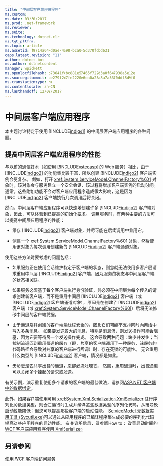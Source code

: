 ```yaml
---
title: "中间层客户端应用程序"
ms.custom: 
ms.date: 03/30/2017
ms.prod: .net-framework
ms.reviewer: 
ms.suite: 
ms.technology: dotnet-clr
ms.tgt_pltfrm: 
ms.topic: article
ms.assetid: f9714a64-d0ae-4a98-bca0-5d370fdbd631
caps.latest.revision: "11"
author: dotnet-bot
ms.author: dotnetcontent
manager: wpickett
ms.openlocfilehash: b73641fcbc881e57465f722d3a0f647938a5e12e
ms.sourcegitcommit: ce279f2d7fe2220e6ea0a25a8a7a5370ddf8d9f0
ms.translationtype: MT
ms.contentlocale: zh-CN
ms.lasthandoff: 12/02/2017
---
```

# <a name="middle-tier-client-applications"></a>中间层客户端应用程序
本主题讨论特定于使用 [!INCLUDE[indigo1](../../../../includes/indigo1-md.md)] 的中间层客户端应用程序的各种问题。  
  
## <a name="increasing-middle-tier-client-performance"></a>提高中间层客户端应用程序的性能  
 与以前的通信技术（如使用 [!INCLUDE[vstecasp](../../../../includes/vstecasp-md.md)] 的 Web 服务）相比，由于 [!INCLUDE[indigo2](../../../../includes/indigo2-md.md)] 的功能集比较丰富，所以创建 [!INCLUDE[indigo2](../../../../includes/indigo2-md.md)] 客户端实例会更复杂。 例如，打开 <xref:System.ServiceModel.ChannelFactory%601> 对象时，该对象会与服务建立一个安全会话，该过程将增加客户端实例的启动时间。 通常，这些附加功能不会对客户端应用程序造成很大影响，这是因为 [!INCLUDE[indigo2](../../../../includes/indigo2-md.md)] 客户端执行几次调用后将关闭。  
  
 然而，中间层客户端应用程序可以快速地创建许多 [!INCLUDE[indigo2](../../../../includes/indigo2-md.md)] 客户端对象，因此，可以体验到已提高的初始化要求。 调用服务时，有两种主要的方法可以提高中间层应用程序的性能：  
  
-   缓存 [!INCLUDE[indigo2](../../../../includes/indigo2-md.md)] 客户端对象，并尽可能在后续调用中重用它。  
  
-   创建一个 <xref:System.ServiceModel.ChannelFactory%601> 对象，然后使用该对象为每次调用创建新的 [!INCLUDE[indigo2](../../../../includes/indigo2-md.md)] 客户端通道对象。  
  
 使用这些方法时要考虑的问题包括：  
  
-   如果服务正在使用会话维护特定于客户端的状态，则您就无法使用多客户层请求重用中间层 [!INCLUDE[indigo2](../../../../includes/indigo2-md.md)] 客户端，因为服务的状态与中间层客户端的状态相关联。  
  
-   如果服务必须基于每个客户端执行身份验证，则必须在中间层为每个传入的请求创建新客户端，而不是重用中间层 [!INCLUDE[indigo2](../../../../includes/indigo2-md.md)] 客户端（或 [!INCLUDE[indigo2](../../../../includes/indigo2-md.md)] 客户端通道对象），原因是在创建了 [!INCLUDE[indigo2](../../../../includes/indigo2-md.md)] 客户端（或 <xref:System.ServiceModel.ChannelFactory%601>）后将无法修改中间层的客户端凭据。  
  
-   由于通道及其创建的客户端是线程安全的，因此它们可能不支持同时向网络中写入多条消息。 如果要发送较大的消息，特别是消息流，则发送操作可能会阻塞，因为它要等待另一个发送操作完成。 这会导致两种问题：缺少并发性；当控制流返回到重用信道的服务（即，共享的客户端调用了一种服务，该服务的代码路径会导致对共享的客户端进行回调）时，存在死锁的可能性。 无论重用什么类型的 [!INCLUDE[indigo2](../../../../includes/indigo2-md.md)] 客户端，情况都是如此。  
  
-   无论您是否共享出错的通道，您都必须处理它。 然而，重用通道时，出错通道可以关闭多个挂起的请求或发送。  
  
 有关示例，演示重复使用多个请求的客户端的最佳做法，请参阅[ASP.NET 客户端中的数据绑定](../../../../docs/framework/wcf/samples/data-binding-in-an-aspnet-client.md)。  
  
 此外，如果客户端使用可用 <xref:System.Xml.Serialization.XmlSerializer> 进行序列化的数据类型，则会在运行时生成并编译这些数据类型的序列化代码，从而导致启动性能降低；但您可以提高那些客户端的启动性能。 [ServiceModel 元数据实用工具 (Svcutil.exe)](../../../../docs/framework/wcf/servicemodel-metadata-utility-tool-svcutil-exe.md)可以通过从应用程序的已编译程序集生成必要的序列化代码提高这些应用程序的启动性能。 有关详细信息，请参阅[How to： 改善启动时间的 WCF 客户端应用程序使用 XmlSerializer](../../../../docs/framework/wcf/feature-details/startup-time-of-wcf-client-applications-using-the-xmlserializer.md)。  
  
## <a name="see-also"></a>另请参阅  
 [使用 WCF 客户端访问服务](../../../../docs/framework/wcf/feature-details/accessing-services-using-a-client.md)
